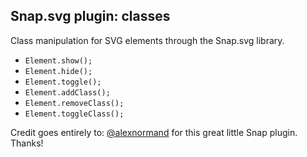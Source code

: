 ## Snap.svg plugin: classes

Class manipulation for SVG elements through the Snap.svg library.

* `Element.show();`
* `Element.hide();`
* `Element.toggle();`
* `Element.addClass();`
* `Element.removeClass();`
* `Element.toggleClass();`

Credit goes entirely to: [@alexnormand](https://github.com/alexnormand) for this great little Snap plugin. Thanks!
